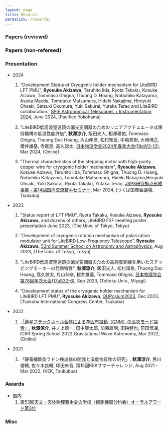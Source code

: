 ```yaml
---
layout: page
title: Resarch
permalink: /resarch/
---
```


### Papers (reviewd)
### Papers (non-refereed)
### Presentation

- 2024
    1. "Development Status of Cryogenic holder mechanism for LiteBIRD LFT PMU", __Ryosuke Akizawa__, Teruhito Iida, Ryota Takaku, Kosuke Aizawa, Tommaso Ghigna, Thuong D. Hoang, Nobuhiko Katayama, Asuka Maeda, Tomotake Matsumura, Hideki Nakajima, Hiroyuki Ohsaki, Satsuki Okumura, Yuki Sakurai, Yutaka Terao and LiteBIRD collaboration., [SPIE Astronomical Telescopes + Instrumentation 2024](https://spie.org/astronomical-telescopes-instrumentation/presentation/Development-status-of-the-cryogenic-holder-mechanism-for-LiteBIRD-LFT/13102-130), June 2024, (Pacifico Yokohama)

    1. "LiteBIRD低周波望遠鏡の偏光変調器のためのリニアアクチュエータ式保持機構の低温性能評価", __秋澤涼介__, 飯田光人, 相澤耕佑, Tommaso Ghigna, Thuong Duc Hoang, 片山伸彦, 松村知岳, 中嶋秀樹, 大崎博之, 櫻井雄基, 寺尾悠, 高久諒太, [日本物理学会2024年春季大会(19pW3-12)](https://onsite.gakkai-web.net/jps/jps_search/2024sp/data2/html/programu.html#j19pW3), Mar 2024, (Online)

    1. "Thermal characteristics of the stepping motor with high-purity copper wire for cryogenic holder mechanism", __Ryosuke Akizawa__, Kosuke Aizawa, Teruhito Iida, Tommaso Ghigna,
Thuong D. Hoang, Nobuhiko Katayama, Tomotake Matsumura, Hideki Nakajima,Hiroyuki Ohsaki, Yuki Sakurai, Ryota Takaku, Yutaka Terao, [JSPS研究拠点形成事業・第14回国内交流若手セミナー](hhttps://cmb.phys.s.u-tokyo.ac.jp/c2c/2024/03/08/jsps%e7%a0%94%e7%a9%b6%e6%8b%a0%e7%82%b9%e5%bd%a2%e6%88%90%e4%ba%8b%e6%a5%ad%e3%83%bb%e7%ac%ac14%e5%9b%9e%e5%9b%bd%e5%86%85%e4%ba%a4%e6%b5%81%e8%8b%a5%e6%89%8b%e3%82%bb%e3%83%9f%e3%83%8a%e3%83%bc/), Mar 2024, (つくば国際会議場, Tsukuba)

- 2023
    1. "Status report of LFT PMU", Ryota Takaku, Kosuke Aizawa, __Ryosuke Akizawa__, and dozens of others, LiteBIRD F2F meeting poster presentation June 2023, (The Univ. of Tokyo, Tokyo)

    1. "Development of cryogenic rotation mechanism of polarization modulator unit for LiteBIRD Low-Frequency Telescope", __Ryosuke Akizawa__, [53rd Summer School on Astronomy and Astrophysics](https://astro-wakate.sakura.ne.jp/ss2023/), Aug 2023, (The Univ. of Tokyo, Tokyo)

    1. "LiteBIRD低周波望遠鏡の偏光変調器のための高純度銅線を用いたステッピングモーターの発熱特性", __秋澤涼介__, 飯田光人, 松村知岳, Thuong Duc Hoang, 高久諒太, 片山伸彦, 桜井雄基, Tommaso Ghigna, [日本物理学会第78回年次大会(17aS32-6)](https://onsite.gakkai-web.net/jps/jps_search/2023au/data2/html/programsj.html#j17aS32), Sep 2023, (Tohoku Univ., Miyagi)

    1. "Development status of the cryogenic holder mechanism for LiteBIRD LFT PMU", __Ryosuke Akizawa__, [QUPosium2023](https://conference-indico.kek.jp/event/245/page/388-poster-presentation), Dec 2023, (Tsukuba International Congress Center, Tsukuba)

- 2022
    1. [「連星ブラックホール合体による準固有振動（QNM）の高次モード探索」](https://www.icrr.u-tokyo.ac.jp/prwps/wp-content/uploads/2022Graviational-Wave-Asrtronomy.pdf), __秋澤涼介__, 井ノ上慎一, 田中康太郎, 加藤辰明, 田耕健也, 前田佳凜, ICRR Spring School 2022 Gravitational Wave Astronomy, Mar 2022, (Online)

- 2021
    1. 「静電捕集型ラドン検出器の開発と湿度依存性の研究」, __秋澤涼介__, 黒川俊輔, 佐々木良輔, 印田朱音, 第15回KEKサマーチャレンジ, Aug 2021 - Mar 2022, (KEK, Tsukubua)


### Awards
- 国内
    1. [第53回天文・天体物理若手夏の学校（観測機器分科会）オーラルアワード第3位](https://astro-wakate.sakura.ne.jp/ss2023/award/index.html)

### Misc
